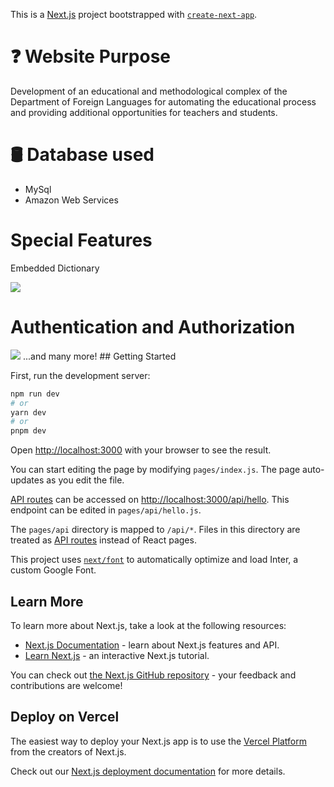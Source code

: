 This is a [Next.js](https://nextjs.org/) project bootstrapped with [`create-next-app`](https://github.com/vercel/next.js/tree/canary/packages/create-next-app).

<h1>❓ Website Purpose</h1>
<p>Development of an educational and methodological complex of the Department of Foreign Languages for automating the educational process and providing additional opportunities for teachers and students.</p>
<h1>🛢️ Database used</h1>
<ul>
<li>MySql</li>
<li>Amazon Web Services</li>
</ul>
<h1>Special Features</h1>
<p>Embedded Dictionary</p>
<img src="https://github.com/AlexaBailey/Foreign-Languages-University-Website/assets/93386868/2bbbb895-b756-4b95-99da-54dc54782b36"/>

<h1>Authentication and Authorization</h1>
<img src="https://github.com/AlexaBailey/Foreign-Languages-University-Website/assets/93386868/d0a0ba23-7d01-4879-bea4-470965a62c48"/>
...and many more!
## Getting Started

First, run the development server:

```bash
npm run dev
# or
yarn dev
# or
pnpm dev
```

Open [http://localhost:3000](http://localhost:3000) with your browser to see the result.

You can start editing the page by modifying `pages/index.js`. The page auto-updates as you edit the file.

[API routes](https://nextjs.org/docs/api-routes/introduction) can be accessed on [http://localhost:3000/api/hello](http://localhost:3000/api/hello). This endpoint can be edited in `pages/api/hello.js`.

The `pages/api` directory is mapped to `/api/*`. Files in this directory are treated as [API routes](https://nextjs.org/docs/api-routes/introduction) instead of React pages.

This project uses [`next/font`](https://nextjs.org/docs/basic-features/font-optimization) to automatically optimize and load Inter, a custom Google Font.

## Learn More

To learn more about Next.js, take a look at the following resources:

- [Next.js Documentation](https://nextjs.org/docs) - learn about Next.js features and API.
- [Learn Next.js](https://nextjs.org/learn) - an interactive Next.js tutorial.

You can check out [the Next.js GitHub repository](https://github.com/vercel/next.js/) - your feedback and contributions are welcome!

## Deploy on Vercel

The easiest way to deploy your Next.js app is to use the [Vercel Platform](https://vercel.com/new?utm_medium=default-template&filter=next.js&utm_source=create-next-app&utm_campaign=create-next-app-readme) from the creators of Next.js.

Check out our [Next.js deployment documentation](https://nextjs.org/docs/deployment) for more details.
